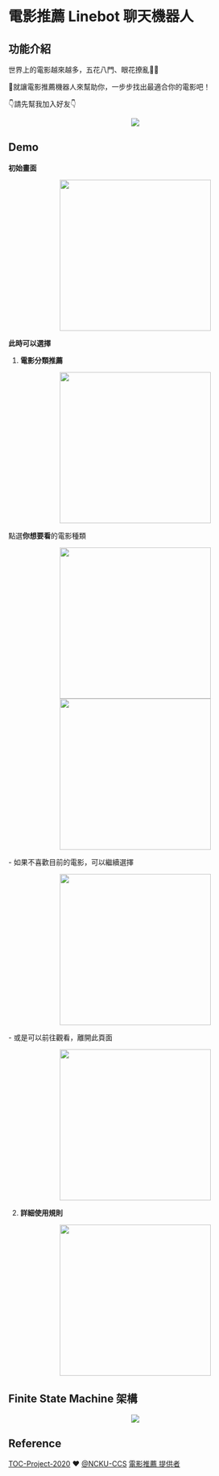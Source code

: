 # 電影推薦 Linebot 聊天機器人
## 功能介紹
世界上的電影越來越多，五花八門、眼花撩亂😵‍💫

🎥就讓電影推薦機器人來幫助你，一步步找出最適合你的電影吧！

👇請先幫我加入好友👇

<p align="center">
      <img src="https://i.imgur.com/RG7BOZZ.png"/>
</p>

## Demo

**初始畫面**
    <p align="center">
          <img src="https://i.imgur.com/ZeIlpx9.jpg" width="300" />

**此時可以選擇**
1. **電影分類推薦**
<p align="center">
      <img src="https://i.imgur.com/ur14s6l.jpg" width="300" />

點選**你想要看**的電影種類

<p align="center">
      <img src="https://i.imgur.com/8zqOV8z.jpg" width="300" />
      <img src="https://i.imgur.com/LMNckBE.jpg" width="300" />
</p>
    - 如果不喜歡目前的電影，可以繼續選擇
<p align="center">
      <img src="https://i.imgur.com/sbMjLgp.jpg" width="300" />
</p>
    - 或是可以前往觀看，離開此頁面
<p align="center">
      <img src="https://i.imgur.com/yAHlaxZ.jpg" width="300" />
</p>

2. **詳細使用規則**
<p align="center">
  <img src="https://i.imgur.com/fd3BRs0.jpg" width="300" />
</p>

## Finite State Machine 架構

<p align="center">
  <img src="https://i.imgur.com/9kQqqjQ.png" />
</p>


## Reference

[TOC-Project-2020](https://github.com/NCKU-CCS/TOC-Project-2020) ❤️ [@NCKU-CCS](https://github.com/NCKU-CCS)
[電影推薦 提供者](https://www.instagram.com/seeking_film_review/)

